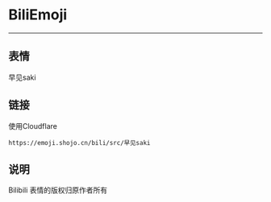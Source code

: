 # BiliEmoji
---
## 表情
早见saki
## 链接
使用Cloudflare
```
https://emoji.shojo.cn/bili/src/早见saki
```
## 说明
Bilibili 表情的版权归原作者所有
